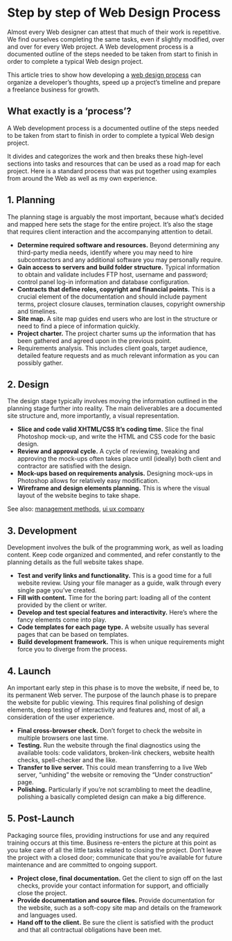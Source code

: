 # Step by step of Web Design Process

Almost every Web designer can attest that much of their work is repetitive. We find ourselves completing the same tasks, even if slightly modified, over and over for every Web project. A Web development process is a documented outline of the steps needed to be taken from start to finish in order to complete a typical Web design project.

This article tries to show how developing a [web design process](https://www.designveloper.com/en/blog/web-design-process/) can organize a developer’s thoughts, speed up a project’s timeline and prepare a freelance business for growth.

## What exactly is a ‘process’?

A Web development process is a documented outline of the steps needed to be taken from start to finish in order to complete a typical Web design project.

It divides and categorizes the work and then breaks these high-level sections into tasks and resources that can be used as a road map for each project. Here is a standard process that was put together using examples from around the Web as well as my own experience.

## 1. Planning

The planning stage is arguably the most important, because what’s decided and mapped here sets the stage for the entire project. It’s also the stage that requires client interaction and the accompanying attention to detail.

* **Determine required software and resources.** Beyond determining any third-party media needs, identify where you may need to hire subcontractors and any additional software you may personally require.
* **Gain access to servers and build folder structure.** Typical information to obtain and validate includes FTP host, username and password; control panel log-in information and database configuration.
* **Contracts that define roles, copyright and financial points.** This is a crucial element of the documentation and should include payment terms, project closure clauses, termination clauses, copyright ownership and timelines.
* **Site map.** A site map guides end users who are lost in the structure or need to find a piece of information quickly.
* **Project charter.** The project charter sums up the information that has been gathered and agreed upon in the previous point.
* Requirements analysis. This includes client goals, target audience, detailed feature requests and as much relevant information as you can possibly gather.

## 2. Design

The design stage typically involves moving the information outlined in the planning stage further into reality. The main deliverables are a documented site structure and, more importantly, a visual representation.

* **Slice and code valid XHTML/CSS It’s coding time.** Slice the final Photoshop mock-up, and write the HTML and CSS code for the basic design.
* **Review and approval cycle.** A cycle of reviewing, tweaking and approving the mock-ups often takes place until (ideally) both client and contractor are satisfied with the design.
* **Mock-ups based on requirements analysis.** Designing mock-ups in Photoshop allows for relatively easy modification.
* **Wireframe and design elements planning.** This is where the visual layout of the website begins to take shape.

See also: [management methods](https://www.designveloper.com/en/blog/7-project-management-methods-besides-agile/), [ui ux company](https://www.designveloper.com/en/blog/top-5-best-ux-ui-design-companies/)

## 3. Development

Development involves the bulk of the programming work, as well as loading content. Keep code organized and commented, and refer constantly to the planning details as the full website takes shape.

* **Test and verify links and functionality.** This is a good time for a full website review. Using your file manager as a guide, walk through every single page you’ve created.
* **Fill with content.** Time for the boring part: loading all of the content provided by the client or writer.
* **Develop and test special features and interactivity.** Here’s where the fancy elements come into play.
* **Code templates for each page type.** A website usually has several pages that can be based on templates.
* **Build development framework.** This is when unique requirements might force you to diverge from the process.

## 4. Launch

An important early step in this phase is to move the website, if need be, to its permanent Web server. The purpose of the launch phase is to prepare the website for public viewing. This requires final polishing of design elements, deep testing of interactivity and features and, most of all, a consideration of the user experience.

* **Final cross-browser check.** Don’t forget to check the website in multiple browsers one last time.
* **Testing.** Run the website through the final diagnostics using the available tools: code validators, broken-link checkers, website health checks, spell-checker and the like.
* **Transfer to live server.** This could mean transferring to a live Web server, “unhiding” the website or removing the “Under construction” page.
* **Polishing.** Particularly if you’re not scrambling to meet the deadline, polishing a basically completed design can make a big difference.

## 5. Post-Launch

Packaging source files, providing instructions for use and any required training occurs at this time. Business re-enters the picture at this point as you take care of all the little tasks related to closing the project. Don’t leave the project with a closed door; communicate that you’re available for future maintenance and are committed to ongoing support.

* **Project close, final documentation.** Get the client to sign off on the last checks, provide your contact information for support, and officially close the project.
* **Provide documentation and source files.** Provide documentation for the website, such as a soft-copy site map and details on the framework and languages used.
* **Hand off to the client.** Be sure the client is satisfied with the product and that all contractual obligations have been met.
